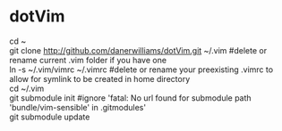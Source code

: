 # dotVim

cd ~    
git clone http://github.com/danerwilliams/dotVim.git ~/.vim #delete or rename current .vim folder if you have one    
ln -s ~/.vim/vimrc ~/.vimrc   #delete or rename your preexisting .vimrc to allow for symlink to be created in home directory    
cd ~/.vim      
git submodule init #ignore 'fatal: No url found for submodule path 'bundle/vim-sensible' in .gitmodules'    
git submodule update     
